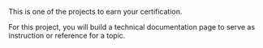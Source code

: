 This is one of the projects to earn your certification.

For this project, you will build a technical documentation page to serve as instruction or reference for a topic.
